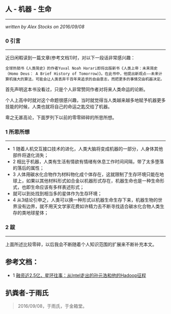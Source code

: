 ## 人 - 机器 - 生命 ##
---
*written by Alex Stocks on 2016/09/08*

### 0 引言 ###
---

近日闲暇读到一篇文章(参考文档1)时，对以下一段话非常感兴趣：

```
全球热销书《人类简史》的作者Yuval Noah Harari即将出版新书《人类上帝：未来简史（Homo Deus： A Brief History of Tomorrow）》。在此书中，他提出新观点——未来计算机强大的算法，可能会让人类丢弃千百年来追求的自由意志，而把更多的事情交由机器决定。   
```

首先声明这本书没看过，只是个人非常赞同作者对将来人类命运的论断。

个人上高中时就对这个命题很感兴趣，当时就觉得当人类越来越多地赋予机器更多技能的时候，人类也就将自己的命运之匙交给了机器。

卑之无甚高论，下面罗列下以前的零零碎碎的所思所想。

### 1 所思所想 ###
---

- 1 随着人机交互接口技术的进化，人类大脑将变成机器的一部分，人身体其他部件将退化消失；
- 2 相比于机器，人类有生活有情欲有情绪有休息工作时间间隔，带了太多堕落的落后的属性；
- 3 人体用碳水化合物作为材料物化成个体存在，这就限制了生存环境只能在地球上，如果以其他材料形式如合金以机器形式存在，机器生命也是一种生命形式，也即生命应该有多样表述形式；
- 就可以到处找到相当多的星体作为生存环境；
- 4 从3结论引申之，人类可以换一种形式以机器生命生存下来，机器生物的世界没有边界，就不用天文学家花费如许精力去不断寻找适合碳水化合物人类生存的类地球星体；

### 2 跋 ###
---

上面所述比较零碎，以后我会不断随着个人知识范围的扩展来不断补充本文。

参考文档：
---
- 1 [融资近2.5亿，星环往事：从Intel走出的孙元浩和他的Hadoop征程](http://www.xtecher.com/Xfeature/view?aid=1304)

## 扒粪者-于雨氏 ##

> 2016/09/08，于雨氏，于金箱堂。
